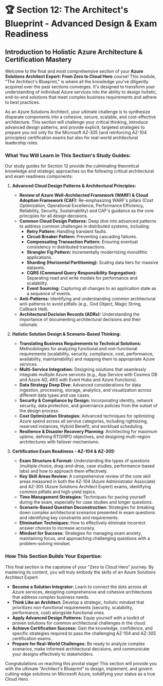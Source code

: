 # 🏆 Section 12: The Architect's Blueprint - Advanced Design & Exam Readiness

## Introduction to Holistic Azure Architecture & Certification Mastery

Welcome to the final and most comprehensive section of your **Azure Solutions Architect Expert: From Zero to Cloud Hero** course! This module, "The Architect's Blueprint," is where all the knowledge you've diligently acquired over the past sections converges. It's designed to transform your understanding of individual Azure services into the ability to design holistic, end-to-end solutions that meet complex business requirements and adhere to best practices.

As an Azure Solutions Architect, your ultimate challenge is to synthesize disparate components into a cohesive, secure, scalable, and cost-effective architecture. This section will challenge your critical thinking, introduce advanced design patterns, and provide explicit, targeted strategies to prepare you not only for the Microsoft AZ-305 (and reinforcing AZ-104 principles) certification exams but also for real-world architectural leadership roles.

### What You Will Learn in This Section's Study Guides:

Our study guides for Section 12 provide the culminating theoretical knowledge and strategic approaches on the following critical architectural and exam readiness components:

1.  **Advanced Cloud Design Patterns & Architectural Principles:**
    * **Review of Azure Well-Architected Framework (WARF) & Cloud Adoption Framework (CAF):** Re-emphasizing WARF's pillars (Cost Optimization, Operational Excellence, Performance Efficiency, Reliability, Security, Sustainability) and CAF's guidance as the core principles for all design decisions.
    * **Common Cloud Design Patterns:** Deep dive into advanced patterns to address common challenges in distributed systems, including:
        * **Retry Pattern:** Handling transient faults.
        * **Circuit Breaker Pattern:** Preventing cascading failures.
        * **Compensating Transaction Pattern:** Ensuring eventual consistency in distributed transactions.
        * **Strangler Fig Pattern:** Incrementally modernizing monolithic applications.
        * **Sharding (Horizontal Partitioning):** Scaling data tiers for massive datasets.
        * **CQRS (Command Query Responsibility Segregation):** Separating read and write models for performance and scalability.
        * **Event Sourcing:** Capturing all changes to an application state as a sequence of events.
    * **Anti-Patterns:** Identifying and understanding common architectural anti-patterns to avoid pitfalls (e.g., God Object, Magic String, Callback Hell).
    * **Architectural Decision Records (ADRs):** Understanding the importance of documenting architectural decisions and their rationale.

2.  **Holistic Solution Design & Scenario-Based Thinking:**
    * **Translating Business Requirements to Technical Solutions:** Methodologies for analyzing functional and non-functional requirements (scalability, security, compliance, cost, performance, availability, maintainability) and mapping them to appropriate Azure services.
    * **Multi-Service Integration:** Designing solutions that seamlessly integrate multiple Azure services (e.g., App Service with Cosmos DB and Azure AD, AKS with Event Hubs and Azure Functions).
    * **Data Strategy Deep Dive:** Advanced considerations for data ingestion, processing, storage, analytics, and visualization across different data types and use cases.
    * **Security & Compliance by Design:** Incorporating identity, network security, data protection, and governance policies from the outset of the design process.
    * **Cost Optimization Strategies:** Advanced techniques for optimizing Azure spend across all service categories, including rightsizing, reserved instances, Hybrid Benefit, and workload scheduling.
    * **Resilience & Disaster Recovery Planning:** Architecting for maximum uptime, defining RTO/RPO objectives, and designing multi-region architectures with failover mechanisms.

3.  **Certification Exam Readiness - AZ-104 & AZ-305:**
    * **Exam Structure & Format:** Understanding the types of questions (multiple choice, drag-and-drop, case studies, performance-based labs) and how to approach them effectively.
    * **Key Skill Areas Review:** A comprehensive review of the core skill areas measured in both the AZ-104 (Azure Administrator Associate) and AZ-305 (Azure Solutions Architect Expert) exams, identifying common pitfalls and high-yield topics.
    * **Time Management Strategies:** Techniques for pacing yourself during the exam, especially for case studies and longer questions.
    * **Scenario-Based Question Deconstruction:** Strategies for breaking down complex architectural scenarios presented in exam questions and identifying key constraints and requirements.
    * **Elimination Techniques:** How to effectively eliminate incorrect answer choices to increase accuracy.
    * **Mindset for Success:** Strategies for managing exam anxiety, maintaining focus, and approaching challenging questions with a problem-solving mindset.

### How This Section Builds Your Expertise:

This final section is the capstone of your "Zero to Cloud Hero" journey. By mastering its content, you will truly embody the skills of an Azure Solutions Architect Expert:

* **Become a Solution Integrator:** Learn to connect the dots across all Azure services, designing comprehensive and cohesive architectures that address complex business needs.
* **Think Like an Architect:** Develop a strategic, holistic mindset that prioritizes non-functional requirements (security, scalability, performance, cost) alongside functional ones.
* **Apply Advanced Design Patterns:** Equip yourself with a toolkit of proven solutions for common architectural challenges in the cloud.
* **Achieve Certification Success:** Gain the knowledge, confidence, and specific strategies required to pass the challenging AZ-104 and AZ-305 certification exams.
* **Prepare for Real-World Challenges:** Be ready to analyze complex scenarios, make informed architectural decisions, and communicate your designs effectively to stakeholders.

Congratulations on reaching this pivotal stage! This section will provide you with the ultimate "Architect's Blueprint" to design, implement, and govern cutting-edge solutions on Microsoft Azure, solidifying your status as a true Cloud Hero.